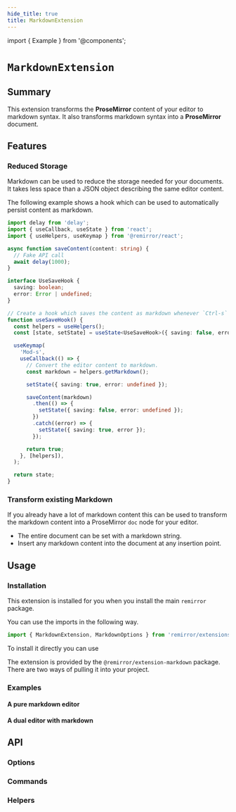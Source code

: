 ```yaml
---
hide_title: true
title: MarkdownExtension
---
```


import { Example } from '@components';

# `MarkdownExtension`

## Summary

This extension transforms the **ProseMirror** content of your editor to markdown syntax. It also transforms markdown syntax into a **ProseMirror** document.

## Features

### Reduced Storage

Markdown can be used to reduce the storage needed for your documents. It takes less space than a JSON object describing the same editor content.

The following example shows a hook which can be used to automatically persist content as markdown.

<Example name="" />

```ts
import delay from 'delay';
import { useCallback, useState } from 'react';
import { useHelpers, useKeymap } from '@remirror/react';

async function saveContent(content: string) {
  // Fake API call
  await delay(1000);
}

interface UseSaveHook {
  saving: boolean;
  error: Error | undefined;
}

// Create a hook which saves the content as markdown whenever `Ctrl-s` on Mac `Cmd-s` is pressed.
function useSaveHook() {
  const helpers = useHelpers();
  const [state, setState] = useState<UseSaveHook>({ saving: false, error: undefined });

  useKeymap(
    'Mod-s',
    useCallback(() => {
      // Convert the editor content to markdown.
      const markdown = helpers.getMarkdown();

      setState({ saving: true, error: undefined });

      saveContent(markdown)
        .then(() => {
          setState({ saving: false, error: undefined });
        })
        .catch((error) => {
          setState({ saving: true, error });
        });

      return true;
    }, [helpers]),
  );

  return state;
}
```

### Transform existing Markdown

If you already have a lot of markdown content this can be used to transform the markdown content into a ProseMirror `doc` node for your editor.

- The entire document can be set with a markdown string.
- Insert any markdown content into the document at any insertion point.

## Usage

### Installation

This extension is installed for you when you install the main `remirror` package.

You can use the imports in the following way.

```ts
import { MarkdownExtension, MarkdownOptions } from 'remirror/extensions';
```

To install it directly you can use

The extension is provided by the `@remirror/extension-markdown` package. There are two ways of pulling it into your project.

### Examples

#### A pure markdown editor

#### A dual editor with markdown

## API

### Options

### Commands

### Helpers
